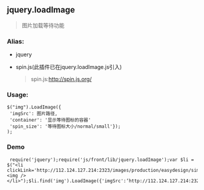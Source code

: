 ## jquery.loadImage

> 图片加载等待功能

### Alias: 

* jquery
* spin.js(此插件已在jquery.loadImage.js引入)

    >  spin.js:http://spin.js.org/


### Usage:


```
$("img").LoadImage({
 'imgSrc': 图片路径,
 'container': '显示等待图标的容器'
 'spin_size': '等待图标大小/normal/small'});
);

```

### Demo

```
 require('jquery');require('js/front/lib/jquery.loadImage');var $li = $("<li clickLink='http://112.124.127.214:2323/images/production/easydesign/simulateFabric/02_simulateFabric.jpg'><img /></li>");$li.find('img').LoadImage({'imgSrc':‘http://112.124.127.214:2323/images/production/easydesign/simulateFabric/01_simulateFabric_vr.jpg','container':'.simulationFabricImg',‘spin_size':'small'}); 

```